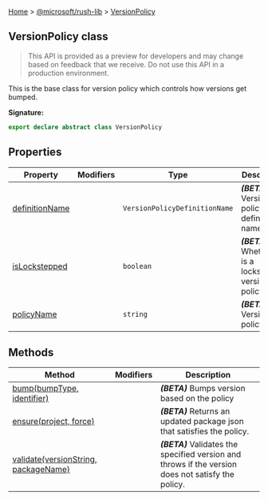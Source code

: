 [Home](./index) &gt; [@microsoft/rush-lib](./rush-lib.md) &gt; [VersionPolicy](./rush-lib.versionpolicy.md)

## VersionPolicy class

> This API is provided as a preview for developers and may change based on feedback that we receive. Do not use this API in a production environment.
> 

This is the base class for version policy which controls how versions get bumped.

<b>Signature:</b>

```typescript
export declare abstract class VersionPolicy 
```

## Properties

|  Property | Modifiers | Type | Description |
|  --- | --- | --- | --- |
|  [definitionName](./rush-lib.versionpolicy.definitionname.md) |  | `VersionPolicyDefinitionName` | <b><i>(BETA)</i></b> Version policy definition name |
|  [isLockstepped](./rush-lib.versionpolicy.islockstepped.md) |  | `boolean` | <b><i>(BETA)</i></b> Whether it is a lockstepped version policy |
|  [policyName](./rush-lib.versionpolicy.policyname.md) |  | `string` | <b><i>(BETA)</i></b> Version policy name |

## Methods

|  Method | Modifiers | Description |
|  --- | --- | --- |
|  [bump(bumpType, identifier)](./rush-lib.versionpolicy.bump.md) |  | <b><i>(BETA)</i></b> Bumps version based on the policy |
|  [ensure(project, force)](./rush-lib.versionpolicy.ensure.md) |  | <b><i>(BETA)</i></b> Returns an updated package json that satisfies the policy. |
|  [validate(versionString, packageName)](./rush-lib.versionpolicy.validate.md) |  | <b><i>(BETA)</i></b> Validates the specified version and throws if the version does not satisfy the policy. |

